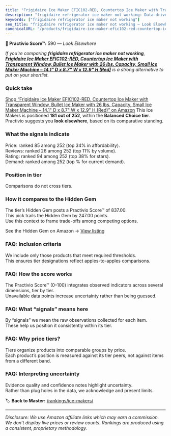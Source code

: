 ```yaml
---
title: "Frigidaire Ice Maker EFIC102-RED, Countertop Ice Maker with Transparent Window, Bullet Ice Maker with 26 lbs. Capacity, Small Ice Maker Machine – 14.1\" D x 8.7\" W x 12.9\" H (Red)"
description: "frigidaire refrigerator ice maker not working: Data-driven ranking using the Practivio Score™. Positioned by quality, value, demand, findability, momentum."
keywords: ["frigidaire refrigerator ice maker not working"]
seo_title: "frigidaire refrigerator ice maker not working — Look Elsewhere (2025)"
canonicalURL: "/products/frigidaire-ice-maker-efic102-red-countertop-ice-maker-with-transparent-window-bullet-ice-maker-with-26-lbs-capacity-small-ice-maker-machine-141-d-x-87-w-x-129-h-red-B07GBDLCPF/"
---
```


**🚫 Practivio Score™:** 590 — _Look Elsewhere_


*If you're comparing **frigidaire refrigerator ice maker not working**, **[Frigidaire Ice Maker EFIC102-RED, Countertop Ice Maker with Transparent Window, Bullet Ice Maker with 26 lbs. Capacity, Small Ice Maker Machine – 14.1" D x 8.7" W x 12.9" H (Red)](https://www.amazon.com/dp/B07GBDLCPF?tag=practivio-20)** is a strong alternative to put on your shortlist.*
### Quick take
[Shop “Frigidaire Ice Maker EFIC102-RED, Countertop Ice Maker with Transparent Window, Bullet Ice Maker with 26 lbs. Capacity, Small Ice Maker Machine – 14.1" D x 8.7" W x 12.9" H (Red)” on Amazon](https://www.amazon.com/dp/B07GBDLCPF?tag=practivio-20)
This Ice Makers is positioned **181 out of 252**, within the **Balanced Choice tier**.  
Practivio suggests you **look elsewhere**, based on its comparative standing.

### What the signals indicate
Price: ranked 85 among 252 (top 34% in affordability).  
Reviews: ranked 26 among 252 (top 11% by volume).  
Rating: ranked 94 among 252 (top 38% for stars).  
Demand: ranked  among 252 (top % for current demand).

### Position in tier
Comparisons do not cross tiers.

### How it compares to the Hidden Gem
The tier’s Hidden Gem posts a Practivio Score™ of 837.00.  
This pick trails the Hidden Gem by 247.00 points.  
Use this context to frame trade-offs among competing options.  

See the Hidden Gem on Amazon → [View listing](https://www.amazon.com/dp/B0C32SGKMJ?tag=practivio-20)

### FAQ: Inclusion criteria
We include only those products that meet required thresholds.  
This ensures tier designations reflect apples-to-apples comparisons.

### FAQ: How the score works
The Practivio Score™ (0–100) integrates observed indicators across several dimensions, tier by tier.  
Unavailable data points increase uncertainty rather than being guessed.

### FAQ: What “signals” means here
By “signals” we mean the raw observations collected for each item.  
These help us position it consistently within its tier.

### FAQ: Why price tiers?
Tiers organize products into comparable groups by price.  
Each product’s position is measured against its tier peers, not against items from a different band.

### FAQ: Interpreting uncertainty
Evidence quality and confidence notes highlight uncertainty.  
Rather than plug holes in the data, we acknowledge and present limits.


🏷️ **Back to Master:** [/rankings/ice-makers/](/rankings/ice-makers/)

---
_Disclosure: We use Amazon affiliate links which may earn a commission. We don’t display live prices or review counts. Rankings are produced using a consistent, proprietary methodology._

